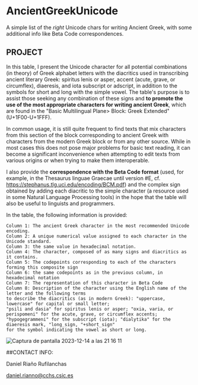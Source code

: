 # AncientGreekUnicode
A simple list of the *right* Unicode chars for writing Ancient Greek, with some additional info like Beta Code correspondences.

## PROJECT

In this table, I present the Unicode character for all potential combinations (in theory) of Greek alphabet letters with the diacritics used in transcribing ancient literary Greek: spiritus lenis or asper, accent (acute, grave, or circumflex), diaeresis, and iota subscript or adscript, in addition to the symbols for short and long with the simple vowel. The table's purpose is to assist those seeking any combination of these signs and **to promote the use of the most appropriate characters for writing ancient Greek**, which are found in the "Basic Multilingual Plane> Block: Greek Extended" (U+1F00-U+1FFF).

In common usage, it is still quite frequent to find texts that mix characters from this section of the block corresponding to ancient Greek with characters from the modern Greek block or from any other source. While in most cases this does not pose major problems for basic text reading, it can become a significant inconvenience when attempting to edit texts from various origins or when trying to make them interoperable.

I also provide the **correspondence with the Beta Code format** (used, for example, in the Thesaurus linguae Graecae until version #E, cf. https://stephanus.tlg.uci.edu/encoding/BCM.pdf) and the complex sign obtained by adding each diacritic to the simple character (a resource used in some Natural Language Processing tools) in the hope that the table will also be useful to linguists and programmers.

In the table, the following information is provided:

    Column 1: The ancient Greek character in the most recommended Unicode encoding.
    Column 2: A unique numerical value assigned to each character in the Unicode standard.
    Column 3: the same value in hexadecimal notation.
    Column 4: The character, composed of as many signs and diacritics as it contains.
    Column 5: The codepoints corresponding to each of the characters forming this composite sign
    Column 6: the same codepoints as in the previous column, in hexadecimal notation
    Column 7: The representation of this character in Beta Code
    Column 8: Description of the character using the English name of the letter and the following terms 
    to describe the diacritics (as in modern Greek): "uppercase, lowercase" for capital or small letter; 
    "psili and dasia" for spiritus lenis or asper; "oxia, varia, or perispomeni" for the acute, grave, or circumflex accents; 
    "hypogegrammeni" for the subscript (iota); "dialytika" for the diaeresis mark, "long_sign, "+short_sign" 
    for the symbol indicating the vowel as short or long.

![Captura de pantalla 2023-12-14 a las 21 16 11](https://github.com/danielrruf/AncientGreekUnicode/assets/138609959/c48f7654-7654-401b-959e-42ca4956a731)

##CONTACT INFO:

Daniel Riaño Rufilanchas

daniel.rianno@cchs.csic.es
